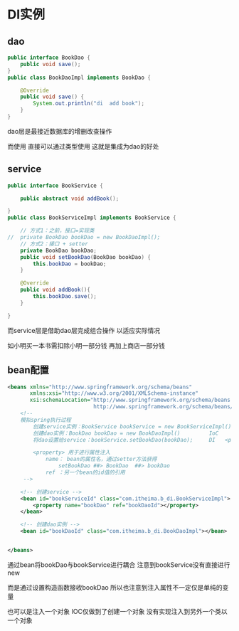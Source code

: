 # DI实例

## dao

```java
public interface BookDao {
    public void save();
}
public class BookDaoImpl implements BookDao {

    @Override
    public void save() {
        System.out.println("di  add book");
    }
}
```

dao层是最接近数据库的增删改查操作

而使用 直接可以通过类型使用 这就是集成为dao的好处



## service

```java
public interface BookService {

    public abstract void addBook();

}
public class BookServiceImpl implements BookService {

    // 方式1：之前，接口=实现类
//  private BookDao bookDao = new BookDaoImpl();
    // 方式2：接口 + setter
    private BookDao bookDao;                      
    public void setBookDao(BookDao bookDao) {
        this.bookDao = bookDao;
    }

    @Override
    public void addBook(){
        this.bookDao.save();
    }

}
```

而service层是借助dao层完成组合操作 以适应实际情况 

如小明买一本书需扣除小明一部分钱 再加上商店一部分钱



## bean配置

```xml
<beans xmlns="http://www.springframework.org/schema/beans"
       xmlns:xsi="http://www.w3.org/2001/XMLSchema-instance"
       xsi:schemaLocation="http://www.springframework.org/schema/beans 
                           http://www.springframework.org/schema/beans/spring-beans.xsd">
    <!-- 
    模拟spring执行过程
        创建service实例：BookService bookService = new BookServiceImpl() IoC  <bean>
        创建dao实例：BookDao bookDao = new BookDaoImpl()         IoC
        将dao设置给service：bookService.setBookDao(bookDao);     DI   <property>

        <property> 用于进行属性注入
            name： bean的属性名，通过setter方法获得
                setBookDao ##> BookDao  ##> bookDao
            ref ：另一个bean的id值的引用
     -->

    <!-- 创建service -->
    <bean id="bookServiceId" class="com.itheima.b_di.BookServiceImpl">
        <property name="bookDao" ref="bookDaoId"></property>
    </bean>

    <!-- 创建dao实例 -->
    <bean id="bookDaoId" class="com.itheima.b_di.BookDaoImpl"></bean>


</beans>
```

通过bean将bookDao与bookService进行耦合 注意到bookService没有直接进行new 

而是通过设置构造函数接收bookDao 所以也注意到注入属性不一定仅是单纯的变量 

也可以是注入一个对象 IOC仅做到了创建一个对象 没有实现注入到另外一个类以一个对象

​                                                                                                                                                                                                                                                                                                                                                                                                                                                                                                                                                                                                                                                                                                                                                                                                                                                                                                                                                                                                                                                                                                                                                                                    